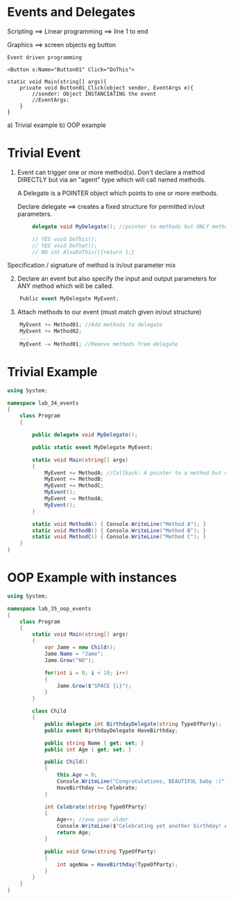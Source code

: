 # Events and Delegates

Scripting ==> Linear programming ==> line 1 to end

Graphics ==> screen objects eg button

	Event driven programming 

	<Button x:Name="Button01" Click="DoThis">

	static void Main(string[] args){
		private void Button01_Click(object sender, EventArgs e){
			//sender: Object INSTANCIATING the event
			//EventArgs: 
		}
	}

a) Trivial example
b) OOP example

# Trivial Event
1. Event can trigger one or more method(s). Don't declare a method DIRECTLY but via an "agent" type which will call named methods.

	A Delegate is a POINTER object which points to one or more methods.

	Declare delegate ==> creates a fixed structure for permitted in/out parameters. 
```cs
		delegate void MyDelegate(); //pointer to methods but ONLY methods matching this form can be part of a delegate object.

		// YES void DoThis();
		// YES void DoThat();
		// NO int AlsoDoThis(){return 1;}
```
Specification / signature of method is in/out parameter mix

2. Declare an event but also specify the input and output parameters for ANY method which will be called.

```cs
	Public event MyDelegate MyEvent;
```

3. Attach methods to our event (must match given in/out structure)
```cs
	MyEvent += Method01; //Add methods to delegate
	MyEvent += Method02;
	...
	MyEvent -= Method01; //Remove methods from delegate
```

# Trivial Example

```cs
using System;

namespace lab_34_events
{
    class Program
    {

        public delegate void MyDelegate();

        public static event MyDelegate MyEvent;

        static void Main(string[] args)
        {
            MyEvent += MethodA; //Callback: A pointer to a method but don't call the method right away.            
            MyEvent += MethodB;            
            MyEvent += MethodC;
            MyEvent();
            MyEvent -= MethodA;
            MyEvent();
        }

        static void MethodA() { Console.WriteLine("Method A"); }
        static void MethodB() { Console.WriteLine("Method B"); }
        static void MethodC() { Console.WriteLine("Method C"); }
    }
}
```
# OOP Example with instances

```cs
using System;

namespace lab_35_oop_events
{
    class Program
    {
        static void Main(string[] args)
        {
            var Jame = new Child();
            Jame.Name = "Jame";
            Jame.Grow("NO");

            for(int i = 0; i < 10; i++)
            {
                Jame.Grow($"SPACE {i}");
            }
        }

        class Child
        {
            public delegate int BirthdayDelegate(string TypeOfParty);
            public event BirthdayDelegate HaveBirthday;

            public string Name { get; set; }
            public int Age { get; set; }

            public Child()
            {
                this.Age = 0;
                Console.WriteLine("Congratulations, BEAUTIFUL baby :)");
                HaveBirthday += Celebrate;
            }

            int Celebrate(string TypeOfParty)
            {
                Age++; //one year older
                Console.WriteLine($"Celebrating yet another birthday! Age: {Age} Type of Party: {TypeOfParty}");
                return Age;
            }

            public void Grow(string TypeOfParty)
            {
                int ageNow = HaveBirthday(TypeOfParty);
            }
        }
    }
}
```
